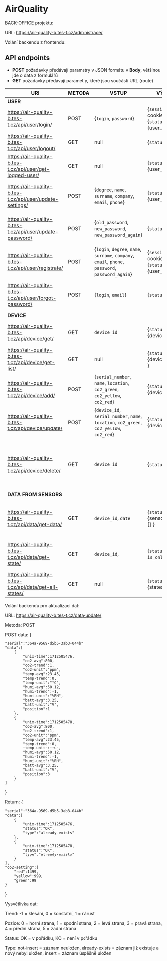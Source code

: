 # AirQuality

BACK-OFFICE projektu:

URL:
https://air-quality-b.tes-t.cz/administrace/

Volání backendu z frontendu:
## API endpoints

- **POST** požadavky předávají parametry v JSON formátu v **Body**, většinou jde o data z formulářů
- **GET** požadavky předávají parametry, které jsou součástí URL (route)

| URI                                                      | METODA | VSTUP                                                                                                     | VÝSTUP                                                          | POPIS |
| -------------------------------------------------------- | ------ | --------------------------------------------------------------------------------------------------------- | --------------------------------------------------------------- | ----- |
| **USER**                                                                                                                                                                                                                                        |
| https://air-quality-b.tes-t.cz/api/user/login/           | POST   | {`login`, `password`}                                                                                     | {`session_id`} - v cookies, {`status`, `error`, {user_data} }   | Přihlášení uživatele |
| https://air-quality-b.tes-t.cz/api/user/logout/          | GET    | null                                                                                                      | {`status`, `error`}                                             | Odhlášení uživatele |
| https://air-quality-b.tes-t.cz/api/user/get-logged-user/ | GET    | null                                                                                                      | {`status`, `error`, {user_data} }                               | Získání dat přihlášeného uživatele |
| https://air-quality-b.tes-t.cz/api/user/update-settings/ | POST   | {`degree`, `name`, `surname`, `company`, `email`, `phone`}                                                | {`status`, `error`, {user_data} }                               | Aktualizace uživatelských údajů přihlášného uživatele |
| https://air-quality-b.tes-t.cz/api/user/update-password/ | POST   | {`old_password`, `new_password`, `new_password_again`}                                                    | {`status`, `error`}                                             | Aktualizace uživatelského hesla přihlášného uživatele  |
| https://air-quality-b.tes-t.cz/api/user/registrate/      | POST   | {`login`, `degree`, `name`, `surname`, `company`, `email`, `phone`, `password`, `password_again`}         | {`session_id`} - v cookies, {`status`, `error`, {user_data} }   | Registrace nového uživatele (a přihlášení při úspěchu) |
| https://air-quality-b.tes-t.cz/api/user/forgot-password/ | POST   | {`login`, `email`}                                                                                        | {`status`, `error`}                                             | Reset hesla nepřihlášeného uživatele a zaslání na jeho email |
| **DEVICE**                                                                                                                                                                                                                                      |
| https://air-quality-b.tes-t.cz/api/device/get/           | GET    | `device_id`                                                                                               | {`status`, `error`, {device_data} }                             | Získání 1 zařízení dle ID (přihlášeného uživatele) |
| https://air-quality-b.tes-t.cz/api/device/get-list/      | GET    | null                                                                                                      | {`status`, `error`, {device_datas[]} }                          | Získání všech zařízení (přihlášeného uživatele) |
| https://air-quality-b.tes-t.cz/api/device/add/           | POST   | {`serial_number`, `name`, `location`, `co2_green`, `co2_yellow`, `co2_red`}                               | {`status`, `error`, {device_data} }                             | Vytvoření zařízení (pro přihlášeného uživatele) |
| https://air-quality-b.tes-t.cz/api/device/update/        | POST   | {`device_id`, `serial_number`, `name`, `location`, `co2_green`, `co2_yellow`, `co2_red`}                  | {`status`, `error`, {device_data} }                             | Aktualizace zařízení přihlášeného uživatele |
| https://air-quality-b.tes-t.cz/api/device/delete/        | GET    | `device_id`                                                                                               | {`status`, `error`}                                             | Smazání zařízení a všech naměřených dat tohoto zařízení přihlášeného uživatele |
| **DATA FROM SENSORS**                                                                                                                                                                                                                           | |
| https://air-quality-b.tes-t.cz/api/data/get-data/        | GET    |  `device_id`, `date`                                                                                      | {`status`, `error`, {sensors_datas}[] }                         | Data ze senzorů zařízení z daného dne (přihlášeného uživatele) |
| https://air-quality-b.tes-t.cz/api/data/get-state/       | GET    |  `device_id`,                                                                                             | {`status`, `error`, `is_online` }                               | Status 1 zařízení online/offline (přihlášeného uživatele) |
| https://air-quality-b.tes-t.cz/api/data/get-all-states/  | GET    |  null                                                                                                     | {`status`, `error`, {states}[] }                                | Statusy všech zařízení přihlášeného uživatele |




Volání backendu pro aktualizaci dat:

URL: 
https://air-quality-b.tes-t.cz/data-update/

Metoda: 
POST

POST data: 
{

    "serial":"364a-9569-d5b5-3ab3-044b",
    "data":[
        {
            "unix-time":1712505476,
            "co2-avg":800,
            "co2-trend":1,
            "co2-unit":"ppm",
            "temp-avg":23.45,
            "temp-trend":0,
            "temp-unit":"°C",
            "humi-avg":50.12,
            "humi-trend":-1,
            "humi-unit":"%RH",
            "batt-avg":3.25,
            "batt-unit":"V",
            "position":1
        },
        {
            "unix-time":1712505478,
            "co2-avg":800,
            "co2-trend":1,
            "co2-unit":"ppm",
            "temp-avg":23.45,
            "temp-trend":0,
            "temp-unit":"°C",
            "humi-avg":50.12,
            "humi-trend":-1,
            "humi-unit":"%RH",
            "batt-avg":3.25,
            "batt-unit":"V",
            "position":3
        }
    ]

}

Return:
{

    "serial":"364a-9569-d5b5-3ab3-044b",
    "data":[
        {
            "unix-time":1712505476,
            "status":"OK",
            "type":"already-exists"
        },
        {
            "unix-time":1712505478,
            "status":"OK",
            "type":"already-exists"
        }
    ],
    "co2-setting":{
        "red":1499,
        "yellow":999,
        "green":99
    }

}

Vysvětlivka dat:

Trend: -1 = klesání, 0 = konstatní, 1 = nárust

Pozice: 0 = horní strana, 1 = spodní strana, 2 = levá strana, 3 = pravá strana, 4 = přední strana, 5 = zadní strana

Status: OK = v pořádku, KO = není v pořádku

Type: not-insert = záznam neuložen, already-exists = záznam již existuje a nový nebyl uložen, insert = záznam úspěšně uložen
